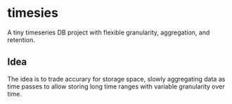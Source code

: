 # timesies

A tiny timeseries DB project with flexible granularity, aggregation, and retention.

## Idea

The idea is to trade accurary for storage space, slowly aggregating data as time
passes to allow storing long time ranges with variable granularity over time.

